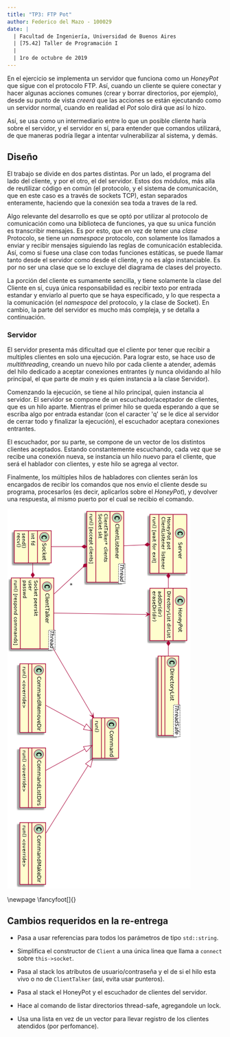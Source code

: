 ```yaml
---
title: "TP3: FTP Pot"
author: Federico del Mazo - 100029
date: |
  | Facultad de Ingeniería, Universidad de Buenos Aires
  | [75.42] Taller de Programación I
  | 
  | 1ro de octubre de 2019
---
```


En el ejercicio se implementa un servidor que funciona como un *HoneyPot* que sigue con el protocolo FTP. Así, cuando un cliente se quiere conectar y hacer algunas acciones comunes (crear y borrar directorios, por ejemplo), desde su punto de vista *creerá* que las acciones se están ejecutando como un servidor normal, cuando en realidad el *Pot* solo dirá que así lo hizo.

Así, se usa como un intermediario entre lo que un posible cliente haría sobre el servidor, y el servidor en sí, para entender que comandos utilizará, de que maneras podría llegar a intentar vulnerabilizar al sistema, y demás.

## Diseño

El trabajo se divide en dos partes distintas. Por un lado, el programa del lado del cliente, y por el otro, el del servidor. Estos dos módulos, más alla de reutilizar código en común (el protocolo, y el sistema de comunicación, que en este caso es a través de sockets TCP), estan separados enteramente, haciendo que la conexión sea toda a traves de la red.

Algo relevante del desarrollo es que se optó por utilizar al protocolo de comunicación como una biblioteca de funciones, ya que su unica función es transcribir mensajes. Es por esto, que en vez de tener una *clase* Protocolo, se tiene un *namespace* protocolo, con solamente los llamados a enviar y recibir mensajes siguiendo las reglas de comunicación establecida. Así, como si fuese una clase con todas funciones estáticas, se puede llamar tanto desde el servidor como desde el cliente, y no es algo instanciable. Es por no ser una clase que se lo excluye del diagrama de clases del proyecto.

La porción del cliente es sumamente sencilla, y tiene solamente la clase del Cliente en sí, cuya única responsabilidad es recibir texto por entrada estandar y enviarlo al puerto que se haya especificado, y lo que respecta a la comunicación (el *namespace* del protocolo, y la clase de Socket). En cambio, la parte del servidor es mucho más compleja, y se detalla a continuación.

### Servidor

El servidor presenta más dificultad que el cliente por tener que recibir a multiples clientes en solo una ejecución. Para lograr esto, se hace uso de *multithreading*, creando un nuevo hilo por cada cliente a atender, además del hilo dedicado a aceptar conexiones entrantes (y nunca olvidando al hilo principal, el que parte de *main* y es quien instancia a la clase Servidor).

Comenzando la ejecución, se tiene al hilo principal, quien instancia al servidor. El servidor se compone de un escuchador/aceptador de clientes, que es un hilo aparte. Mientras el primer hilo se queda esperando a que se escriba algo por entrada estandar (con el caracter 'q' se le dice al servidor de cerrar todo y finalizar la ejecución), el escuchador aceptara conexiones entrantes.

El escuchador, por su parte, se compone de un vector de los distintos clientes aceptados. Estando constantemente escuchando, cada vez que se recibe una conexión nueva, se instancia un hilo nuevo para el cliente, que será el hablador con clientes, y este hilo se agrega al vector.

Finalmente, los múltiples hilos de habladores con clientes serán los encargados de recibir los comandos que nos envio el cliente desde su programa, procesarlos (es decir, aplicarlos sobre el *HoneyPot*), y devolver una respuesta, al mismo puerto por el cual se recibio el comando.

![Esqueleto general del servidor (detallando solo algunos de todos los comandos posibles)](diagrams/server.png)

\newpage
\fancyfoot[]{}

## Cambios requeridos en la re-entrega

* Pasa a usar referencias para todos los parámetros de tipo `std::string`.

* Simplifica el constructor de `Client` a una única linea que llama a `connect` sobre `this->socket`.

* Pasa al stack los atributos de usuario/contraseña y el de si el hilo esta vivo o no de `ClientTalker` (así, evita usar punteros).

* Pasa al stack el HoneyPot y el escuchador de clientes del servidor.

* Hace al comando de listar directorios thread-safe, agregandole un lock.

* Usa una lista en vez de un vector para llevar registro de los clientes atendidos (por perfomance).
